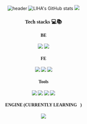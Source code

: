 <div align="center">
  
![header](https://capsule-render.vercel.app/api?type=slice&color=gradient&section=header&text=LIHA-ENGINEER&fontSize=40&fontColor=fdfdfd&stroke=fdfdfd&animation=blinking&fontAlign=80&fontAlignY=30&rotate=8)
![LIHA's GitHub stats](https://github-readme-stats.vercel.app/api?username=liha-engineer&theme=vue&show_icons=true)
  <img src="https://github-readme-stats.vercel.app/api/top-langs/?username=liha-engineer&theme=vue&layout=compact">
  
 <span style="font-family:omyu_pretty;">
    
### Tech stacks 💻📚
  #### BE
  <img src="https://img.shields.io/badge/Firebase-DD2C00?style=for-the-badge&logo=Firebase&logoColor=white"/>
  <img src="https://img.shields.io/badge/Node.js-5FA04E?style=for-the-badge&logo=Node.js&logoColor=white"/>

  #### FE
  <img src="https://img.shields.io/badge/HTML 5-E34F26?style=for-the-badge&logo=HTML5&logoColor=white"/>
  <img src="https://img.shields.io/badge/CSS 3-1572B6?style=for-the-badge&logo=CSS3&logoColor=white"/>
  <img src="https://img.shields.io/badge/JavaScript-F7DF1E?style=for-the-badge&logo=JavaScript&logoColor=black"/>
  
  #### Tools
   <img src="https://img.shields.io/badge/JIRA-0052CC?style=for-the-badge&logo=Jira&logoColor=white"/>
   <img src="https://img.shields.io/badge/Confluence-172B4D?style=for-the-badge&logo=Confluence&logoColor=white"/> 
   <img src="https://img.shields.io/badge/redmine-B32024?style=for-the-badge&logo=redmine&logoColor=white"/>
   <img src="https://img.shields.io/badge/jenkins-D24939?style=for-the-badge&logo=jenkins&logoColor=white"/>
  
  #### ENGINE (CURRENTLY LEARNING🌱)
  <img src="https://img.shields.io/badge/Unity-FFFFFF?style=for-the-badge&logo=Unity&logoColor=black"/>
 
  </span>
</div>

  <!--
**liha-engineer/liha-engineer** is a ✨ _special_ ✨ repository because its `README.md` (this file) appears on your GitHub profile.

Here are some ideas to get you started:

- 🔭 I’m currently working on ...
- 🌱 I’m currently learning ...
- 👯 I’m looking to collaborate on ...
- 🤔 I’m looking for help with ...
- 💬 Ask me about ...
- 📫 How to reach me: ...
- 😄 Pronouns: ...
- ⚡ Fun fact: ...
-->
